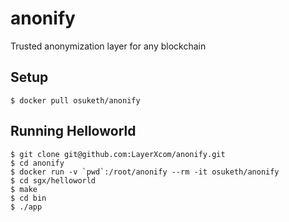 # anonify
Trusted anonymization layer for any blockchain

## Setup
```
$ docker pull osuketh/anonify
```

## Running Helloworld
```
$ git clone git@github.com:LayerXcom/anonify.git
$ cd anonify
$ docker run -v `pwd`:/root/anonify --rm -it osuketh/anonify
$ cd sgx/helloworld
$ make
$ cd bin
$ ./app
```
